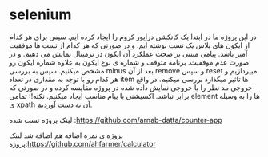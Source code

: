 # selenium
در این پروژه ما در ابتدا یک کانکشن درایور کروم را ایجاد کرده ایم.
سپس برای هر کدام از ایکون های پلاس یک تست نوشته ایم. و در صورتی که هر کدام از تست ها موفقیت آمیز باشد. پیامی مبتنی بر صحت عملکرد آن ایکون در ترمینال نمایش می دهیم.
و در صورت عدم موفقیت. برنامه متوقف و شماره ی نوع ایکون به علاوه شماره ایکون رو مشخص میکنیم.
سپس به بررسی minus بعد از آن remove و سپس reset میپردازیم و هر کدام رو با توجه به مقداری در تعداد item ها تاثیر میگذارد بررسی میکنیم. در واقع خروجی مد نظر را با خروجی نمایش داده شده در پروژه مقایسه کرده و در صورتی که برابر نباشد. اکسپشنی با پیام مناسب ایجاد میکنیم.
نکته!: تمامی element ها را به وسیله ی xpath آن به دست آوردیم.


لینک پروژه تست شده :‌https://github.com/arnab-datta/counter-app


پروژه ی نمره اضافه هم اضافه شد
لینک پروژه:https://github.com/ahfarmer/calculator
 
